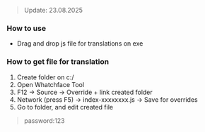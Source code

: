 > Update: 23.08.2025

### How to use
+ Drag and drop js file for translations on exe

### How to get file for translation
1. Create folder on c:/
2. Open Whatchface Tool
3. F12 -> Source -> Override + link created folder
4. Network (press F5) -> index-xxxxxxxx.js -> Save for overrides
5. Go to folder, and edit created file

> password:123